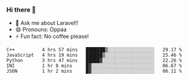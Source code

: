 ### Hi there 👋

<!--
**reubenwedson/reubenwedson** is a ✨ _special_ ✨ repository because its `README.md` (this file) appears on your GitHub profile.
Here are some ideas to get you started:
- 📫 How to reach me: 
- 🔭 I’m currently working on awesome talent app
- 🌱 I’m currently learning extreme Vue js technical stuffs
- 👯 I’m looking to collaborate on start ups challenges
- 🤔 I’m looking for help with time
-->
- 💬 Ask me about Laravel!!
- 😄 Pronouns: Oppaa
- ⚡ Fun fact: No coffee please!

<!--START_SECTION:waka-->
```text
C++          4 hrs 57 mins   ███████▒░░░░░░░░░░░░░░░░░   29.17 % 
JavaScript   4 hrs 19 mins   ██████▒░░░░░░░░░░░░░░░░░░   25.46 % 
Python       3 hrs 47 mins   █████▓░░░░░░░░░░░░░░░░░░░   22.26 % 
INI          1 hr 8 mins     █▓░░░░░░░░░░░░░░░░░░░░░░░   06.67 % 
JSON         1 hr 2 mins     █▓░░░░░░░░░░░░░░░░░░░░░░░   06.11 % 
```
<!--END_SECTION:waka-->
